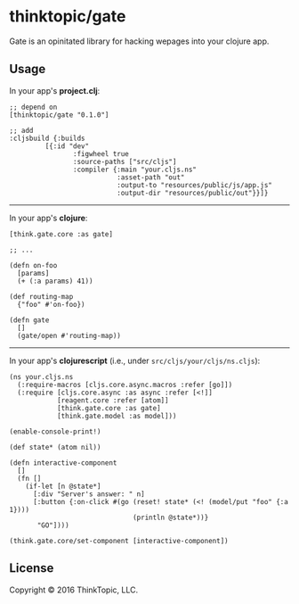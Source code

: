 # thinktopic/gate

Gate is an opinitated library for hacking wepages into your clojure app.

## Usage

In your app's **project.clj**:

```
;; depend on
[thinktopic/gate "0.1.0"]

;; add
:cljsbuild {:builds
	     [{:id "dev"
                :figwheel true
                :source-paths ["src/cljs"]
                :compiler {:main "your.cljs.ns"
                           :asset-path "out"
                           :output-to "resources/public/js/app.js"
                           :output-dir "resources/public/out"}}]}

```

---

In your app's **clojure**:

```
[think.gate.core :as gate]

;; ...

(defn on-foo
  [params]
  (+ (:a params) 41))

(def routing-map
  {"foo" #'on-foo})

(defn gate
  []
  (gate/open #'routing-map))

```

---

In your app's **clojurescript** (i.e., under `src/cljs/your/cljs/ns.cljs`):

```
(ns your.cljs.ns
  (:require-macros [cljs.core.async.macros :refer [go]])
  (:require [cljs.core.async :as async :refer [<!]]
            [reagent.core :refer [atom]]
            [think.gate.core :as gate]
            [think.gate.model :as model]))

(enable-console-print!)

(def state* (atom nil))

(defn interactive-component
  []
  (fn []
    (if-let [n @state*]
      [:div "Server's answer: " n]
      [:button {:on-click #(go (reset! state* (<! (model/put "foo" {:a 1})))
                               (println @state*))}
       "GO"])))

(think.gate.core/set-component [interactive-component])
```

## License

Copyright © 2016 ThinkTopic, LLC.